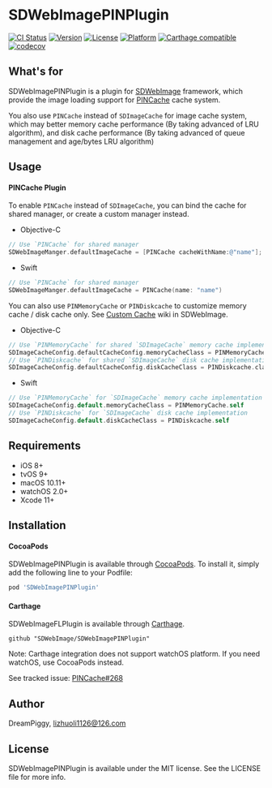 # SDWebImagePINPlugin

[![CI Status](https://img.shields.io/travis/SDWebImage/SDWebImagePINPlugin.svg?style=flat)](https://travis-ci.org/SDWebImage/SDWebImagePINPlugin)
[![Version](https://img.shields.io/cocoapods/v/SDWebImagePINPlugin.svg?style=flat)](https://cocoapods.org/pods/SDWebImagePINPlugin)
[![License](https://img.shields.io/cocoapods/l/SDWebImagePINPlugin.svg?style=flat)](https://cocoapods.org/pods/SDWebImagePINPlugin)
[![Platform](https://img.shields.io/cocoapods/p/SDWebImagePINPlugin.svg?style=flat)](https://cocoapods.org/pods/SDWebImagePINPlugin)
[![Carthage compatible](https://img.shields.io/badge/Carthage-compatible-4BC51D.svg?style=flat)](https://github.com/SDWebImage/SDWebImagePINPlugin)
[![codecov](https://codecov.io/gh/SDWebImage/SDWebImagePINPlugin/branch/master/graph/badge.svg)](https://codecov.io/gh/SDWebImage/SDWebImagePINPlugin)


## What's for
SDWebImagePINPlugin is a plugin for [SDWebImage](https://github.com/rs/SDWebImage/) framework, which provide the image loading support for [PINCache](https://github.com/pinterest/PINCache) cache system.

You also use `PINCache` instead of `SDImageCache` for image cache system, which may better memory cache performance (By taking advanced of LRU algorithm), and disk cache performance (By taking advanced of queue management and age/bytes LRU algorithm)

## Usage

#### PINCache Plugin
To enable `PINCache` instead of `SDImageCache`, you can bind the cache for shared manager, or create a custom manager instead.

+ Objective-C

```objectivec
// Use `PINCache` for shared manager
SDWebImageManger.defaultImageCache = [PINCache cacheWithName:@"name"];
```

+ Swift

```swift
// Use `PINCache` for shared manager
SDWebImageManger.defaultImageCache = PINCache(name: "name")
```

You can also use `PINMemoryCache` or `PINDiskcache` to customize memory cache / disk cache only. See [Custom Cache](https://github.com/rs/SDWebImage/wiki/Advanced-Usage#custom-cache-50) wiki in SDWebImage.

+ Objective-C

```objectivec
// Use `PINMemoryCache` for shared `SDImageCache` memory cache implementation
SDImageCacheConfig.defaultCacheConfig.memoryCacheClass = PINMemoryCache.class;
// Use `PINDiskcache` for shared `SDImageCache` disk cache implementation
SDImageCacheConfig.defaultCacheConfig.diskCacheClass = PINDiskcache.class;
```

+ Swift

```swift
// Use `PINMemoryCache` for `SDImageCache` memory cache implementation
SDImageCacheConfig.default.memoryCacheClass = PINMemoryCache.self
// Use `PINDiskcache` for `SDImageCache` disk cache implementation
SDImageCacheConfig.default.diskCacheClass = PINDiskcache.self
```

## Requirements

+ iOS 8+
+ tvOS 9+
+ macOS 10.11+
+ watchOS 2.0+
+ Xcode 11+

## Installation

#### CocoaPods

SDWebImagePINPlugin is available through [CocoaPods](https://cocoapods.org). To install
it, simply add the following line to your Podfile:

```ruby
pod 'SDWebImagePINPlugin'
```

#### Carthage

SDWebImageFLPlugin is available through [Carthage](https://github.com/Carthage/Carthage).

```
github "SDWebImage/SDWebImagePINPlugin"
```

Note: Carthage integration does not support watchOS platform. If you need watchOS, use CocoaPods instead.

See tracked issue: [PINCache#268](https://github.com/pinterest/PINCache/issues/268)

## Author

DreamPiggy, lizhuoli1126@126.com

## License

SDWebImagePINPlugin is available under the MIT license. See the LICENSE file for more info.


